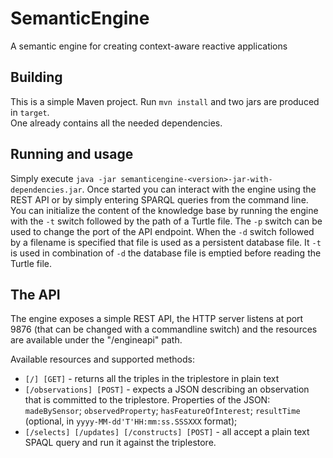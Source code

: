 # SemanticEngine
A semantic engine for creating context-aware reactive applications

## Building
This is a simple Maven project. Run `mvn install` and two jars are produced in `target`.  
One already contains all the needed dependencies.

## Running and usage
Simply execute `java -jar semanticengine-<version>-jar-with-dependencies.jar`.
Once started you can interact with the engine using the REST API or by simply entering 
SPARQL queries from the command line.
You can initialize the content of the knowledge base by running the engine with the 
`-t` switch followed by the path of a Turtle file. The `-p` switch can be used to change 
the port of the API endpoint. When the `-d` switch followed by a filename is specified that 
file is used as a persistent database file. It `-t` is used in combination of `-d` 
the database file is emptied before reading the Turtle file.

## The API
The engine exposes a simple REST API, the HTTP server listens at port 9876 (that can 
be changed with a commandline switch) and the 
resources are available under the "/engineapi" path.

Available resources and supported methods:
- `[/] [GET]` - returns all the triples in the triplestore in plain text
- `[/observations] [POST]` - expects a JSON describing an observation that is committed 
  to the triplestore. Properties of the JSON: `madeBySensor`; `observedProperty`; `hasFeatureOfInterest`; 
  `resultTime` (optional, in `yyyy-MM-dd'T'HH:mm:ss.SSSXXX` format); 
- `[/selects] [/updates] [/constructs] [POST]` - all accept a plain text SPAQL query and run 
  it against the triplestore.
